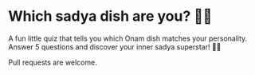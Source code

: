 
# Which sadya dish are you? 🍲🌼

A fun little quiz that tells you which Onam dish matches your personality.  
Answer 5 questions and discover your inner sadya superstar! 🌸✨  

Pull requests are welcome.
